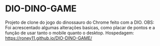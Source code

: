 # DIO-DINO-GAME

Projeto de clone do jogo do dinossauro do Chrome feito com a DIO. 
OBS: Foi acrescentado algumas alterações basicas, como placar de pontos e a função de usar tanto o mobile quanto o desktop. 
Hospedagem: https://roney11.github.io/DIO-DINO-GAME/
